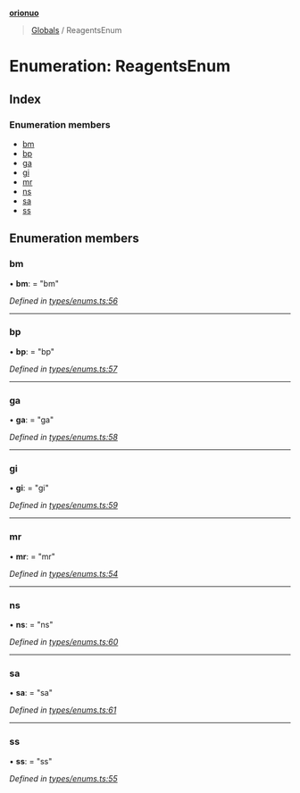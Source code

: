 **[orionuo](../README.md)**

> [Globals](../globals.md) / ReagentsEnum

# Enumeration: ReagentsEnum

## Index

### Enumeration members

* [bm](reagentsenum.md#bm)
* [bp](reagentsenum.md#bp)
* [ga](reagentsenum.md#ga)
* [gi](reagentsenum.md#gi)
* [mr](reagentsenum.md#mr)
* [ns](reagentsenum.md#ns)
* [sa](reagentsenum.md#sa)
* [ss](reagentsenum.md#ss)

## Enumeration members

### bm

•  **bm**:  = "bm"

*Defined in [types/enums.ts:56](https://github.com/msviha/orionuo/blob/d630079/src/types/enums.ts#L56)*

___

### bp

•  **bp**:  = "bp"

*Defined in [types/enums.ts:57](https://github.com/msviha/orionuo/blob/d630079/src/types/enums.ts#L57)*

___

### ga

•  **ga**:  = "ga"

*Defined in [types/enums.ts:58](https://github.com/msviha/orionuo/blob/d630079/src/types/enums.ts#L58)*

___

### gi

•  **gi**:  = "gi"

*Defined in [types/enums.ts:59](https://github.com/msviha/orionuo/blob/d630079/src/types/enums.ts#L59)*

___

### mr

•  **mr**:  = "mr"

*Defined in [types/enums.ts:54](https://github.com/msviha/orionuo/blob/d630079/src/types/enums.ts#L54)*

___

### ns

•  **ns**:  = "ns"

*Defined in [types/enums.ts:60](https://github.com/msviha/orionuo/blob/d630079/src/types/enums.ts#L60)*

___

### sa

•  **sa**:  = "sa"

*Defined in [types/enums.ts:61](https://github.com/msviha/orionuo/blob/d630079/src/types/enums.ts#L61)*

___

### ss

•  **ss**:  = "ss"

*Defined in [types/enums.ts:55](https://github.com/msviha/orionuo/blob/d630079/src/types/enums.ts#L55)*
